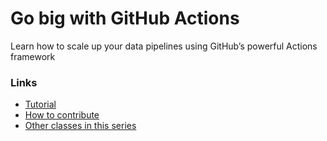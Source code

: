 # Go big with GitHub Actions

Learn how to scale up your data pipelines using GitHub’s powerful Actions framework

### Links

* [Tutorial](https://palewi.re/docs/go-big-with-github-actions/)
* [How to contribute](https://github.com/palewire/go-big-with-github-actions/blob/main/CONTRIBUTING.md)
* [Other classes in this series](https://palewi.re/docs/)